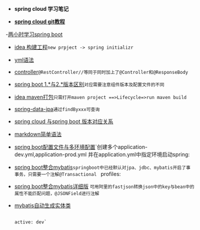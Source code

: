 - **spring cloud 学习笔记**

- [**spring cloud git教程**](https://github.com/forezp/SpringCloudLearning)

-[两小时学习spring boot](https://blog.csdn.net/forezp/article/details/61472783)
  * [idea 构建工程](#ideal_build)`new prpject -> spring initializr`
  * [yml语法](https://blog.csdn.net/vincent_hbl/article/details/75411243)
  * [controller]()`@RestController//等同于同时加上了@Controller和@ResponseBody`
  * [spring boot 1.*与2.*版本区别](https://blog.csdn.net/j3T9Z7H/article/details/79417470)`对应需要注意组件版本及配置文件的不同`
  * [idea maven打包](https://blog.csdn.net/qq_41823385/article/details/80366766)`只需打开maven project ==>Lifecycle=>run maven build`
  * [spring-data-jpa](https://www.cnblogs.com/dreamroute/p/5173896.html)`通过findByxxx可查询`
  * [spring cloud 与spring boot 版本对应关系](https://blog.csdn.net/ljj_9/article/details/78645267)
  * [markdown简单语法](https://www.jianshu.com/p/191d1e21f7ed)
  * [spring boot配置文件与多环境配置](https://blog.csdn.net/forezp/article/details/70437576)`创建多个application-dev.yml,application-prod.yml 并在application.yml中指定环境启动spring:
  * [spring boot整合mybatis](https://blog.csdn.net/forezp/article/details/70833629)`springboot中已经默认对jpa、jdbc、mybatis开启了事事务，只需要一个注解@Transactional `                                                                                                                                                        profiles:
  * [spring boot整合mybatis详细版](http://blog.720ui.com/2016/springboot_02_data_mybatis/) `可用阿里的fastjson转换json中的key与bean中的属性不能匹配问题，@JSONField进行注解`
  * [mybatis自动生成实体类](https://blog.csdn.net/u011734144/article/details/60351678)                                                                                                                                                         
                                                                                                                                                           
                                                                                                                                                           active: dev`
  
  
  
  
  
  
  
  